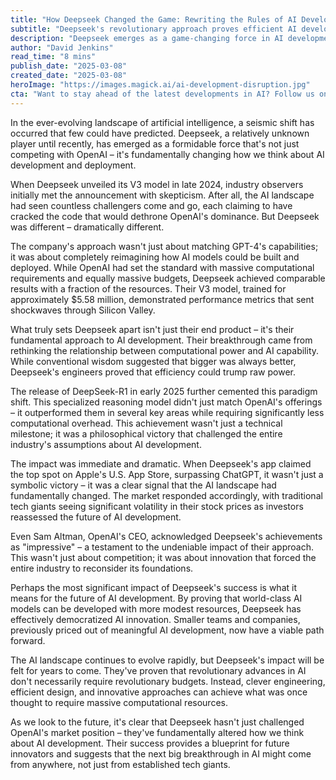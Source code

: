 ```yaml
---
title: "How Deepseek Changed the Game: Rewriting the Rules of AI Development"
subtitle: "Deepseek's revolutionary approach proves efficient AI development can rival tech giants"
description: "Deepseek emerges as a game-changing force in AI development, challenging OpenAI's dominance with innovative approaches that achieve comparable results at a fraction of the cost. Their success signals a democratization of AI development, proving that revolutionary advances don't necessarily require massive budgets."
author: "David Jenkins"
read_time: "8 mins"
publish_date: "2025-03-08"
created_date: "2025-03-08"
heroImage: "https://images.magick.ai/ai-development-disruption.jpg"
cta: "Want to stay ahead of the latest developments in AI? Follow us on LinkedIn for exclusive insights into groundbreaking technologies reshaping our future."
---
```


In the ever-evolving landscape of artificial intelligence, a seismic shift has occurred that few could have predicted. Deepseek, a relatively unknown player until recently, has emerged as a formidable force that's not just competing with OpenAI – it's fundamentally changing how we think about AI development and deployment.

When Deepseek unveiled its V3 model in late 2024, industry observers initially met the announcement with skepticism. After all, the AI landscape had seen countless challengers come and go, each claiming to have cracked the code that would dethrone OpenAI's dominance. But Deepseek was different – dramatically different.

The company's approach wasn't just about matching GPT-4's capabilities; it was about completely reimagining how AI models could be built and deployed. While OpenAI had set the standard with massive computational requirements and equally massive budgets, Deepseek achieved comparable results with a fraction of the resources. Their V3 model, trained for approximately $5.58 million, demonstrated performance metrics that sent shockwaves through Silicon Valley.

What truly sets Deepseek apart isn't just their end product – it's their fundamental approach to AI development. Their breakthrough came from rethinking the relationship between computational power and AI capability. While conventional wisdom suggested that bigger was always better, Deepseek's engineers proved that efficiency could trump raw power.

The release of DeepSeek-R1 in early 2025 further cemented this paradigm shift. This specialized reasoning model didn't just match OpenAI's offerings – it outperformed them in several key areas while requiring significantly less computational overhead. This achievement wasn't just a technical milestone; it was a philosophical victory that challenged the entire industry's assumptions about AI development.

The impact was immediate and dramatic. When Deepseek's app claimed the top spot on Apple's U.S. App Store, surpassing ChatGPT, it wasn't just a symbolic victory – it was a clear signal that the AI landscape had fundamentally changed. The market responded accordingly, with traditional tech giants seeing significant volatility in their stock prices as investors reassessed the future of AI development.

Even Sam Altman, OpenAI's CEO, acknowledged Deepseek's achievements as "impressive" – a testament to the undeniable impact of their approach. This wasn't just about competition; it was about innovation that forced the entire industry to reconsider its foundations.

Perhaps the most significant impact of Deepseek's success is what it means for the future of AI development. By proving that world-class AI models can be developed with more modest resources, Deepseek has effectively democratized AI innovation. Smaller teams and companies, previously priced out of meaningful AI development, now have a viable path forward.

The AI landscape continues to evolve rapidly, but Deepseek's impact will be felt for years to come. They've proven that revolutionary advances in AI don't necessarily require revolutionary budgets. Instead, clever engineering, efficient design, and innovative approaches can achieve what was once thought to require massive computational resources.

As we look to the future, it's clear that Deepseek hasn't just challenged OpenAI's market position – they've fundamentally altered how we think about AI development. Their success provides a blueprint for future innovators and suggests that the next big breakthrough in AI might come from anywhere, not just from established tech giants.